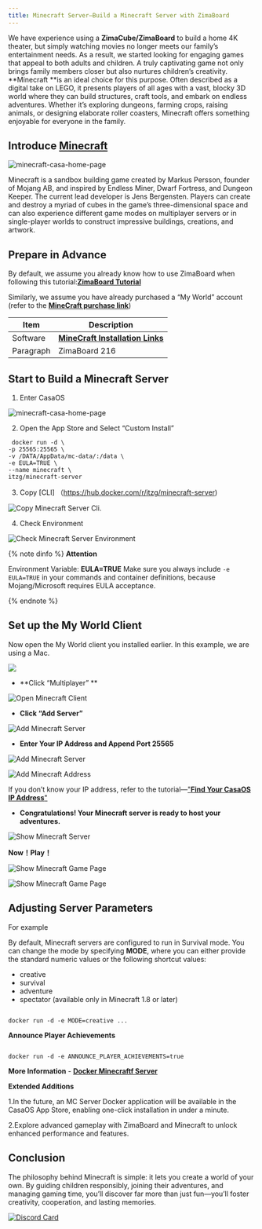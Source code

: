 ```yaml
---
title: Minecraft Server–Build a Minecraft Server with ZimaBoard
---
```


We have experience using a **ZimaCube/ZimaBoard** to build a home 4K theater, but simply watching movies no longer meets our family’s entertainment needs. As a result, we started looking for engaging games that appeal to both adults and children. A truly captivating game not only brings family members closer but also nurtures children’s creativity.
**Minecraft **is an ideal choice for this purpose. Often described as a digital take on LEGO, it presents players of all ages with a vast, blocky 3D world where they can build structures, craft tools, and embark on endless adventures. Whether it’s exploring dungeons, farming crops, raising animals, or designing elaborate roller coasters, Minecraft offers something enjoyable for everyone in the family.

## Introduce [**Minecraft**](https://www.minecraft.net/)

![minecraft-casa-home-page](/images/Minecraft-Friendship-Service/minecraft-introduce-home-page.png)

Minecraft is a sandbox building game created by Markus Persson, founder of Mojang AB, and inspired by Endless Miner, Dwarf Fortress, and Dungeon Keeper. The current lead developer is Jens Bergensten. Players can create and destroy a myriad of cubes in the game’s three-dimensional space and can also experience different game modes on multiplayer servers or in single-player worlds to construct impressive buildings, creations, and artwork.

## Prepare in Advance

By default, we assume you already know how to use ZimaBoard when following this tutorial:[**ZimaBoard Tutorial**](/docs/zimaboard/)

Similarly, we assume you have already purchased a “My World” account (refer to the [**MineCraft purchase link**](https://www.minecraft.net/about-minecraft))

| Item     | Description |
| ----------- | ----------- |
| Software    | [**MineCraft Installation Links**](https://www.minecraft.net/en-us/download) |
| Paragraph   | ZimaBoard 216|

## Start to Build a Minecraft Server

1.  Enter CasaOS

![minecraft-casa-home-page](/images/Minecraft-Friendship-Service/minecraft-casa-home-page.png)

2. Open the App Store and Select “Custom Install”

```
 docker run -d \
-p 25565:25565 \
-v /DATA/AppData/mc-data/:/data \
-e EULA=TRUE \
--name minecraft \
itzg/minecraft-server
```

3.  Copy [CLI]
（<https://hub.docker.com/r/itzg/minecraft-server>)

![Copy Minecraft Server Cli](/images/Minecraft-Friendship-Service/minecraft-copy-cli.png).

4.  Check Environment

![Check Minecraft Server Environment](/images/Minecraft-Friendship-Service/minecraft-check-environment.png)

{% note dinfo %}
**Attention**

Environment Variable: **EULA=TRUE**
Make sure you always include `-e EULA=TRUE` in your commands and container definitions, because Mojang/Microsoft requires EULA acceptance.

{% endnote %}

## Set up the My World Client

Now open the My World client you installed earlier. In this example, we are using a Mac.

![](/images/Minecraft-Friendship-Service/minecraft-open-minecraft-client.png)

* **Click “Multiplayer” **

![Open Minecraft Client](/images/Minecraft-Friendship-Service/minecraft-click-multiplayer.png)

* **Click “Add Server”**

![Add Minecraft Server](/images/Minecraft-Friendship-Service/minecraft-add-minecraft-server.png)

*  **Enter Your IP Address and Append Port 25565**

![Add Minecraft Server](/images/Minecraft-Friendship-Service/minecraft-add-minecraft-server.png)

![Add Minecraft Address](/images/Minecraft-Friendship-Service/minecraft-add-server-address.png)

If you don’t know your IP address, refer to the tutorial—["**Find Your CasaOS IP Address**"](/Users/lijian/Documents/GitHub/ZimaDocs/zimaboard/02-get-started/09-find-casaos-ip-address.md)

*  **Congratulations! Your Minecraft server is ready to host your adventures.**

![Show Minecraft Server](/images/Minecraft-Friendship-Service/minecraft-show-minecraft-server.png)

**Now！Play！**

![Show Minecraft Game Page](/images/Minecraft-Friendship-Service/minecraft-show-minecraft-game-page.png)

![Show Minecraft Game Page](/images/Minecraft-Friendship-Service/minecraft-show-minecraft-game-page2.png)

## Adjusting Server Parameters

For example

By default, Minecraft servers are configured to run in Survival mode. You can change the mode by specifying **MODE**, where you can either provide the standard numeric values or the following shortcut values:

- creative
- survival
- adventure
- spectator (available only in Minecraft 1.8 or later)

```

docker run -d -e MODE=creative ...

```

**Announce Player Achievements**

```

docker run -d -e ANNOUNCE_PLAYER_ACHIEVEMENTS=true

```

**More Information** - [**Docker Minecraftf Server**](https://github.com/itzg/docker-minecraft-server)

**Extended Additions**

1.In the future, an MC Server Docker application will be available in the CasaOS App Store, enabling one-click installation in under a minute.

2.Explore advanced gameplay with ZimaBoard and Minecraft to unlock enhanced performance and features.

## Conclusion

The philosophy behind Minecraft is simple: it lets you create a world of your own. By guiding children responsibly, joining their adventures, and managing gaming time, you’ll discover far more than just fun—you’ll foster creativity, cooperation, and lasting memories.

[![Discord Card](https://discordapp.com/api/guilds/884667213326463016/widget.png?style=banner2)](https://discord.gg/knqAbbBbeX)
